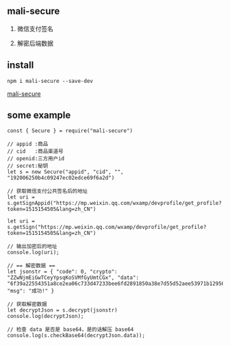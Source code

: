 ## mali-secure

1. 微信支付签名

2. 解密后端数据

## install

`npm i mali-secure --save-dev`

[mali-secure](https://www.npmjs.com/package/mali-secure)

## some example

```
const { Secure } = require("mali-secure")

// appid :商品 
// cid   :商品渠道号
// openid:三方用户id
// secret:秘钥
let s = new Secure("appid", "cid", "", "192006250b4c09247ec02edce69f6a2d")

// 获取微信支付公共签名后的地址
let uri = s.getSignAppid("https://mp.weixin.qq.com/wxamp/devprofile/get_profile?token=1515154505&lang=zh_CN")

let uri = s.getSign("https://mp.weixin.qq.com/wxamp/devprofile/get_profile?token=1515154505&lang=zh_CN")

// 输出加密后的地址
console.log(uri);

// == 解密数据 ==
let jsonstr = { "code": 0, "crypto": "ZZwNjmEiGwTCeyYpsqKoSVMfGyUmtCGx", "data": "6f39a22554351a8ce2ea06c733d47233bee6fd2891850a38e7d55d52aee53971b129561ba3186c8ca5e3090719909cef2d03785e829e38ca76da0051fac5bf64", "msg": "成功!" }

// 获取解密数据
let decryptJson = s.decrypt(jsonstr)
console.log(decryptJson);

// 检查 data 是否是 base64，是的话解压 base64
console.log(s.checkBase64(decryptJson.data));
```
